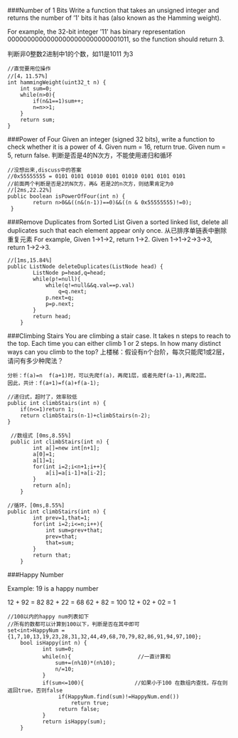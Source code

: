 ###Number of 1 Bits
Write a function that takes an unsigned integer and returns the number of ’1' bits it has (also known as the Hamming weight).

For example, the 32-bit integer ’11' has binary representation 00000000000000000000000000001011, so the function should return 3.

判断非0整数2进制中1的个数，如11是1011 为3

```
//直觉要用位操作
//[4，11.57%]
int hammingWeight(uint32_t n) {
    int sum=0;
    while(n>0){
        if(n&1==1)sum++;
        n=n>>1;
    }
    return sum;
}
```

###Power of Four
Given an integer (signed 32 bits), write a function to check whether it is a power of 4.
Given num = 16, return true. Given num = 5, return false.
判断是否是4的N次方，不能使用递归和循环
```
//没想出来,discuss中的答案
//0x55555555 = 0101 0101 01010 0101 01010 0101 0101 0101
//前面两个判断是否是2的N次方，再& 若是2的n次方，则结果肯定为0
//[2ms,22.22%]
public boolean isPowerOfFour(int n) {
        return n>0&&((n&(n-1))==0)&&((n & 0x55555555)!=0);
 }
```


###Remove Duplicates from Sorted List
Given a sorted linked list, delete all duplicates such that each element appear only once.
从已排序单链表中删除重复元素
For example,
Given 1->1->2, return 1->2.
Given 1->1->2->3->3, return 1->2->3.

```
//[1ms,15.84%]
public ListNode deleteDuplicates(ListNode head) {
        ListNode p=head,q=head;
        while(p!=null){
            while(q!=null&&q.val==p.val)
                q=q.next;
            p.next=q;
            p=p.next;
        }
        return head;
    }
```


###Climbing Stairs
You are climbing a stair case. It takes n steps to reach to the top.
Each time you can either climb 1 or 2 steps. In how many distinct ways can you climb to the top?
上楼梯：假设有n个台阶，每次只能爬1或2层，请问有多少种爬法？

	分析：f(a)=n  f(a+1)时，可以先爬f(a)，再爬1层，或者先爬f(a-1),再爬2层。
	因此，共计：f(a+1)=f(a)+f(a-1);

```
//递归式，超时了，效率较低
public int climbStairs(int n) {
	if(n<=1)return 1;
	return climbStairs(n-1)+climbStairs(n-2);
}
```

```
 //数组式 [0ms,8.55%]
 public int climbStairs(int n) {
        int a[]=new int[n+1];
        a[0]=1;
        a[1]=1;
        for(int i=2;i<n+1;i++){
            a[i]=a[i-1]+a[i-2];
        }
        return a[n];
    }
```

```
//循环，[0ms,8.55%]
public int climbStairs(int n) {
        int prev=1,that=1;
        for(int i=2;i<=n;i++){
            int sum=prev+that;
            prev=that;
            that=sum;
        }
        return that;
    }
```

###Happy Number

Example: 19 is a happy number

12 + 92 = 82
82 + 22 = 68
62 + 82 = 100
12 + 02 + 02 = 1

```
//100以内的happy num列表如下
//所有的数都可以计算到100以下，判断是否在其中即可
set<int>HappyNum = {1,7,10,13,19,23,28,31,32,44,49,68,70,79,82,86,91,94,97,100};
    bool isHappy(int n) {
           int sum=0;
           while(n){                     //一直计算和
               sum+=(n%10)*(n%10);
               n/=10;
           }
           if(sum<=100){                //如果小于100 在数组内查找，存在则返回true，否则false
                if(HappyNum.find(sum)!=HappyNum.end())
                	return true;
                return false;
           }
           return isHappy(sum);
    }
```